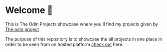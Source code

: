 # Welcome 👋

 This is The Odin Projects showcase where you'll find my projects given by [The odin project](https://www.theodinproject.com/paths/foundations/courses/foundations)

The purpose of this repository is to showcase the all projects in one place in order to be seen from on hosted platform [check out](https://faizanfazul.github.io/The-Odin-Project/) here.